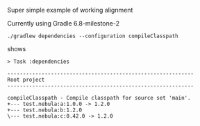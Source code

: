 Super simple example of working alignment

Currently using Gradle 6.8-milestone-2

```
./gradlew dependencies --configuration compileClasspath
```
shows
```
> Task :dependencies

------------------------------------------------------------
Root project
------------------------------------------------------------

compileClasspath - Compile classpath for source set 'main'.
+--- test.nebula:a:1.0.0 -> 1.2.0
+--- test.nebula:b:1.2.0
\--- test.nebula:c:0.42.0 -> 1.2.0
```
